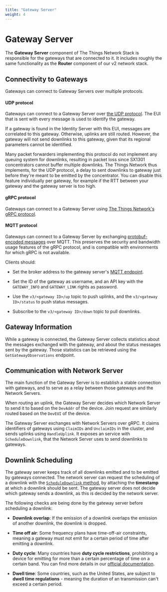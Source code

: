```yaml
---
title: "Gateway Server"
weight: 4
--- 
```


# Gateway Server

The **Gateway Server** component of The Things Network Stack is responsible for the gateways that are connected to it. It includes roughly the same functionality as the **Router** component of our v2 network stack.

## Connectivity to Gateways

Gateways can connect to Gateway Servers over multiple protocols.

#### UDP protocol

Gateways can connect to a Gateway Server over [the UDP protocol](https://github.com/Lora-net/packet_forwarder/blob/master/PROTOCOL.TXT). The EUI that is sent with every message is used to identify the gateway.

If a gateway is found in the Identity Server with this EUI, messages are correlated to this gateway. Otherwise, uplinks are still routed. However, the gateway will not send downlinks to this gateway, given that its regional parameters cannot be identified.

Many packet forwarders implementing this protocol do not implement any queuing system for downlinks, resulting in packet loss since SX1301 concentrators cannot buffer multiple downlinks. The Things Network thus implements, for the UDP protocol, a delay to sent downlinks to gateway just before they're meant to be emitted by the concentrator. You can disable this feature individually per gateway, for example if the RTT between your gateway and the gateway server is too high.

#### gRPC protocol

Gateways can connect to a Gateway Server using [The Things Network's gRPC protocol](../api/gatewayserver.proto).

#### MQTT protocol

Gateways can connect to a Gateway Server by exchanging [protobuf-encoded messages](../api/gatewayserver.proto) over MQTT. This preserves the security and bandwidth usage features of the gRPC protocol, and is compatible with environments for which gRPC is not available.

Clients should:

+ Set the broker address to the gateway server's [MQTT endpoint](networking.md).

+ Set the ID of the gateway as username, and an API key with the `GATEWAY_INFO` and `GATEWAY_LINK` rights as password.

+ Use the `v3/<gateway ID>/up` topic to push uplinks, and the `v3/<gateway ID>/status` to push status messages.

+ Subscribe to the `v3/<gateway ID>/down` topic to pull downlinks.

## Gateway Information

While a gateway is connected, the Gateway Server collects statistics about the messages exchanged with the gateway, and about the status messages sent by the gateway. Those statistics can be retrieved using the `GetGatewayObservations` endpoint.

## Communication with Network Server

The main function of the Gateway Server is to establish a stable connection with gateways, and to serve as a relay between those gateways and the Network Servers.

When routing an uplink, the Gateway Server decides which Network Server to send it to based on the `DevAddr` of the device. Join request are similarly routed based on the `DevEUI` of the device.

The Gateway Server exchanges with Network Servers over gRPC. It claims identifiers of gateways using `ClaimIDs` and `UnclaimIDs` in the cluster, and sends uplinks using `HandleUplink`. It exposes an service with `ScheduleDownlink`, that the Network Server uses to send downlinks to gateways.

## Downlink Scheduling

The gateway server keeps track of all downlinks emitted and to be emitted by gateways connected. The network server can request the scheduling of a downlink with the [`ScheduleDownlink` method](../api/gatewayserver.proto), by attaching the **timestamp** at which a downlink should be sent. The gateway server does not decide which gateway sends a downlink, as this is decided by the network server.

The following checks are being done by the gateway server before scheduling a downlink:

+ **Downlink overlap**: If the emission of a downlink overlaps the emission of another downlink, the downlink is dropped.

+ **Time off air**: Some frequency plans have time-off-air constraints, meaning a gateway must not emit for a certain period of time after emitting a downlink.

+ **Duty cycle**: Many countries have **duty cycle restrictions**, prohibiting a device for emitting for more than a certain percentage of time on a certain band. You can find more details in our [official documentation](https://www.thethingsnetwork.org/docs/lorawan/#eu-863-870-mhz-and-duty-cycle).

+ **Dwell time**: Some countries, such as the United States, are subject to **dwell time regulations** - meaning the duration of an transmission can't exceed a certain period.
